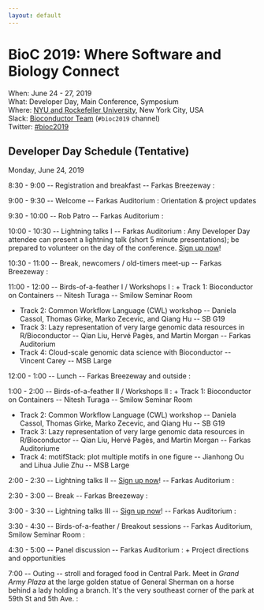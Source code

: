 ```yaml
---
layout: default
---
```

# BioC 2019: Where Software and Biology Connect

When: June 24 - 27, 2019<br />
What: Developer Day, Main Conference, Symposium<br />
Where: [NYU and Rockefeller University][venue], New York City, USA<br />
Slack: [Bioconductor Team][] (`#bioc2019` channel)<br />
Twitter: [#bioc2019][tweet]<br />

[tweet]: https://twitter.com/hashtag/bioc2019?f=tweets
[venue]: ./travel-accommodations
[Bioconductor Team]: https://bioc-community.herokuapp.com/

## Developer Day Schedule (Tentative)

Monday, June 24, 2019

8:30 - 9:00 -- Registration and breakfast -- Farkas Breezeway
: 
 
9:00 - 9:30 -- Welcome -- Farkas Auditorium
: Orientation & project updates
 
9:30 - 10:00 -- Rob Patro -- Farkas Auditorium
:  
 
10:00 - 10:30 -- Lightning talks I -- Farkas Auditorium
: Any Developer Day attendee can present a lightning talk (short 5
  minute presentations); be prepared to volunteer on the day of the
  conference. [Sign up now][]!
 
10:30 - 11:00 -- Break, newcomers / old-timers meet-up -- Farkas Breezeway
:  
 
11:00 - 12:00 -- Birds-of-a-feather I / Workshops I
: + Track 1: Bioconductor on Containers -- Nitesh Turaga --  Smilow Seminar Room
  + Track 2: Common Workflow Language (CWL) workshop -- Daniela
    Cassol, Thomas Girke, Marko Zecevic, and Qiang Hu -- SB G19
  + Track 3: Lazy representation of very large genomic data resources
    in R/Bioconductor -- Qian Liu, Herv&eacute; Pag&egrave;s, and
    Martin Morgan -- Farkas Auditorium
  + Track 4: Cloud-scale genomic data science with Bioconductor --
    Vincent Carey --  MSB Large
 
12:00 - 1:00 -- Lunch -- Farkas Breezeway and outside
:  
 
1:00 - 2:00 -- Birds-of-a-feather II / Workshops II
: + Track 1: Bioconductor on Containers -- Nitesh Turaga -- Smilow Seminar Room
  + Track 2: Common Workflow Language (CWL) workshop -- Daniela
    Cassol, Thomas Girke, Marko Zecevic, and Qiang Hu -- SB G19
  + Track 3: Lazy representation of very large genomic data resources
    in R/Bioconductor -- Qian Liu, Herv&eacute; Pag&egrave;s, and
    Martin Morgan -- Farkas Auditoriume
  + Track 4: motifStack: plot multiple motifs in one figure --
    Jianhong Ou and Lihua Julie Zhu -- MSB Large
 
 
2:00 - 2:30 -- Lightning talks II -- [Sign up now][]! -- Farkas Auditorium
:  
 
2:30 - 3:00 -- Break -- Farkas Breezeway
:  
 
3:00 - 3:30 -- Lightning talks III  -- [Sign up now][]! -- Farkas Auditorium
:  
 
3:30 - 4:30 -- Birds-of-a-feather / Breakout sessions -- Farkas Auditorium, Smilow Seminar Room
:  
 
4:30 - 5:00 -- Panel discussion -- Farkas Auditorium
: + Project directions and opportunities
 
7:00 -- Outing -- stroll and foraged food in Central Park.  Meet in
*Grand Army Plaza* at the large golden statue of General Sherman on a
horse behind a lady holding a branch. It's the very southeast corner
of the park at 59th St and 5th Ave.
:
 
[Sign up now]: https://forms.gle/1k9eD1ahQnjvew8B7
